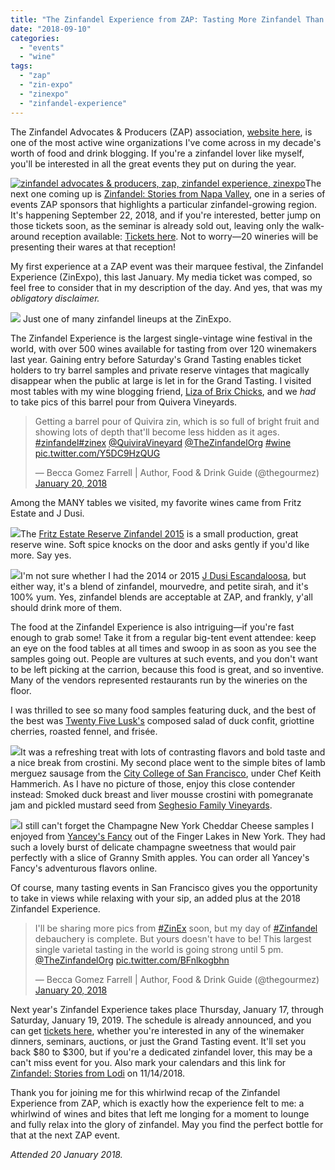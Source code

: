 ```yaml
---
title: "The Zinfandel Experience from ZAP: Tasting More Zinfandel Than You Knew Existed"
date: "2018-09-10"
categories:
  - "events"
  - "wine"
tags:
  - "zap"
  - "zin-expo"
  - "zinexpo"
  - "zinfandel-experience"
---
```


The Zinfandel Advocates & Producers (ZAP) association, [website here](https://zinfandel.org/), is one of the most active wine organizations I've come across in my decade's worth of food and drink blogging. If you're a zinfandel lover like myself, you'll be interested in all the great events they put on during the year.

[![zinfandel advocates & producers, zap, zinfandel experience, zinexpo](http://s3.amazonaws.com/thegourmez-wpmedia/2018/08/zap-logo.png)](http://s3.amazonaws.com/thegourmez-wpmedia/2018/08/zap-logo.png)The next one coming up is [Zinfandel: Stories from Napa Valley](https://zinfandel.org/events/zinfandelstories_napa/), one in a series of events ZAP sponsors that highlights a particular zinfandel-growing region. It's happening September 22, 2018, and if you're interested, better jump on those tickets soon, as the seminar is already sold out, leaving only the walk-around reception available: [Tickets here](https://www.eventbrite.com/e/zinfandel-advocates-producers-zap-panel-tasting-walk-around-reception-registration-47834533377). Not to worry—20 wineries will be presenting their wares at that reception!

My first experience at a ZAP event was their marquee festival, the Zinfandel Experience (ZinExpo), this last January. My media ticket was comped, so feel free to consider that in my description of the day. And yes, that was my _obligatory disclaimer._




<div class="caption">

[![](http://s3.amazonaws.com/thegourmez-wpmedia/2018/08/ZAP-7-391x500.jpg)](http://s3.amazonaws.com/thegourmez-wpmedia/2018/08/ZAP-7.jpg) Just one of many zinfandel lineups at the ZinExpo.</div>


The Zinfandel Experience is the largest single-vintage wine festival in the world, with over 500 wines available for tasting from over 120 winemakers last year. Gaining entry before Saturday's Grand Tasting enables ticket holders to try barrel samples and private reserve vintages that magically disappear when the public at large is let in for the Grand Tasting. I visited most tables with my wine blogging friend, [Liza of Brix Chicks](http://www.brixchicks.com/), and we _had_ to take pics of this barrel pour from Quivera Vineyards.

<blockquote class="twitter-tweet" data-media-max-width="560"><p lang="en" dir="ltr">Getting a barrel pour of Quivira zin, which is so full of bright fruit and showing lots of depth that&#39;ll become less hidden as it ages. <a href="https://twitter.com/hashtag/zinfandel?src=hash&amp;ref_src=twsrc%5Etfw">#zinfandel</a><a href="https://twitter.com/hashtag/zinex?src=hash&amp;ref_src=twsrc%5Etfw">#zinex</a> <a href="https://twitter.com/QuiviraVineyard?ref_src=twsrc%5Etfw">@QuiviraVineyard</a> <a href="https://twitter.com/TheZinfandelOrg?ref_src=twsrc%5Etfw">@TheZinfandelOrg</a> <a href="https://twitter.com/hashtag/wine?src=hash&amp;ref_src=twsrc%5Etfw">#wine</a> <a href="https://t.co/Y5DC9HzQUG">pic.twitter.com/Y5DC9HzQUG</a></p>&mdash; Becca Gomez Farrell | Author, Food &amp; Drink Guide (@thegourmez) <a href="https://twitter.com/thegourmez/status/954822220005588992?ref_src=twsrc%5Etfw">January 20, 2018</a></blockquote> <script async src="https://platform.twitter.com/widgets.js" charset="utf-8"></script>

Among the MANY tables we visited, my favorite wines came from Fritz Estate and J Dusi.

[![](http://s3.amazonaws.com/thegourmez-wpmedia/2018/08/ZAP-6-375x500.jpg)](http://s3.amazonaws.com/thegourmez-wpmedia/2018/08/ZAP-6.jpg)The [Fritz Estate Reserve Zinfandel 2015](http://www.fritzwinery.com/?method=pages.showPage&PageID=7794421E-BC1B-4F2C-7AE2-DF10E81E26A8&originalMarketingURL=Wines/Fritz-Wines) is a small production, great reserve wine. Soft spice knocks on the door and asks gently if you'd like more. Say yes.

[![](http://s3.amazonaws.com/thegourmez-wpmedia/2018/08/ZAP-5-356x500.jpg)](http://s3.amazonaws.com/thegourmez-wpmedia/2018/08/ZAP-5.jpg)I'm not sure whether I had the 2014 or 2015 [J Dusi Escandaloosa](http://jdusiwines.orderport.net/product-details/0170/2015-Escandalosa), but either way, it's a blend of zinfandel, mourvedre, and petite sirah, and it's 100% yum. Yes, zinfandel blends are acceptable at ZAP, and frankly, y'all should drink more of them.

The food at the Zinfandel Experience is also intriguing—if you're fast enough to grab some! Take it from a regular big-tent event attendee: keep an eye on the food tables at all times and swoop in as soon as you see the samples going out. People are vultures at such events, and you don't want to be left picking at the carrion, because this food is great, and so inventive. Many of the vendors represented restaurants run by the wineries on the floor.

I was thrilled to see so many food samples featuring duck, and the best of the best was [Twenty Five Lusk's](25lusk.com) composed salad of duck confit, griottine cherries, roasted fennel, and frisée.

[![](http://s3.amazonaws.com/thegourmez-wpmedia/2018/08/ZAP-4-375x500.jpg)](http://s3.amazonaws.com/thegourmez-wpmedia/2018/08/ZAP-4.jpg)It was a refreshing treat with lots of contrasting flavors and bold taste and a nice break from crostini. My second place went to the simple bites of lamb merguez sausage from the [City College of San Francisco](ccsf.edu), under Chef Keith Hammerich. As I have no picture of those, enjoy this close contender instead: Smoked duck breast and liver mousse crostini with pomegranate jam and pickled mustard seed from [Seghesio Family Vineyards](seghesio.com).

[![](http://s3.amazonaws.com/thegourmez-wpmedia/2018/08/ZAP-2-375x500.jpg)](http://s3.amazonaws.com/thegourmez-wpmedia/2018/08/ZAP-2.jpg)I still can't forget the Champagne New York Cheddar Cheese samples I enjoyed from [Yancey's Fancy](https://www.yanceysfancy.com/) out of the Finger Lakes in New York. They had such a lovely burst of delicate champagne sweetness that would pair perfectly with a slice of Granny Smith apples. You can order all Yancey's Fancy's adventurous flavors online.

Of course, many tasting events in San Francisco gives you the opportunity to take in views while relaxing with your sip, an added plus at the 2018 Zinfandel Experience.

<blockquote class="twitter-tweet"><p lang="en" dir="ltr">I&#39;ll be sharing more pics from <a href="https://twitter.com/hashtag/ZinEx?src=hash&amp;ref_src=twsrc%5Etfw">#ZinEx</a> soon, but my day of <a href="https://twitter.com/hashtag/Zinfandel?src=hash&amp;ref_src=twsrc%5Etfw">#Zinfandel</a> debauchery is complete. But yours doesn&#39;t have to be! This largest single varietal tasting in the world is going strong until 5 pm. <a href="https://twitter.com/TheZinfandelOrg?ref_src=twsrc%5Etfw">@TheZinfandelOrg</a> <a href="https://t.co/BFnlkogbhn">pic.twitter.com/BFnlkogbhn</a></p>&mdash; Becca Gomez Farrell | Author, Food &amp; Drink Guide (@thegourmez) <a href="https://twitter.com/thegourmez/status/954853378508521472?ref_src=twsrc%5Etfw">January 20, 2018</a></blockquote> <script async src="https://platform.twitter.com/widgets.js" charset="utf-8"></script>

Next year's Zinfandel Experience takes place Thursday, January 17, through Saturday, January 19, 2019. The schedule is already announced, and you can get [tickets here](https://www.eventbrite.com/e/zinfandel-experience-2019-tickets-47084155978?utm_source=eb_email&utm_medium=email&utm_campaign=new_event_email&utm_term=viewmyevent_button), whether you're interested in any of the winemaker dinners, seminars, auctions, or just the Grand Tasting event. It'll set you back $80 to $300, but if you're a dedicated zinfandel lover, this may be a can't miss event for you. Also mark your calendars and this link for [Zinfandel: Stories from Lodi](https://zinfandel.org/events/zinfandel-stories-lodi/) on 11/14/2018.

Thank you for joining me for this whirlwind recap of the Zinfandel Experience from ZAP, which is exactly how the experience felt to me: a whirlwind of wines and bites that left me longing for a moment to lounge and fully relax into the glory of zinfandel. May you find the perfect bottle for that at the next ZAP event.

_Attended 20 January 2018._
